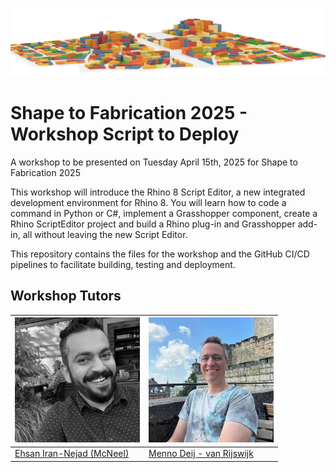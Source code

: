 ![cover](doc/img/banner.jpg.png)

# Shape to Fabrication 2025 - Workshop Script to Deploy

A workshop to be presented on Tuesday April 15th, 2025 for Shape to Fabrication 2025

This workshop will introduce the Rhino 8 Script Editor, a new integrated development environment for Rhino 8. You will learn how to code a command in Python or C#, implement a Grasshopper component, create a Rhino ScriptEditor project and build a Rhino plug-in and Grasshopper add-in, all without leaving the new Script Editor.

This repository contains the files for the workshop and the GitHub CI/CD pipelines to facilitate building, testing and deployment.

## Workshop Tutors

| <img src="doc/img/ehsan.jpg" alt="ehsan" width="200" height="200"/> | <img src="doc/img/menno.jpg" alt="menno" width="200" height="200"/> | 
| ------------- | ------------- |
|[Ehsan Iran-Nejad (McNeel)](https://www.linkedin.com/in/eirannejad/)|[Menno Deij - van Rijswijk](https://www.linkedin.com/in/mennodeij)|
